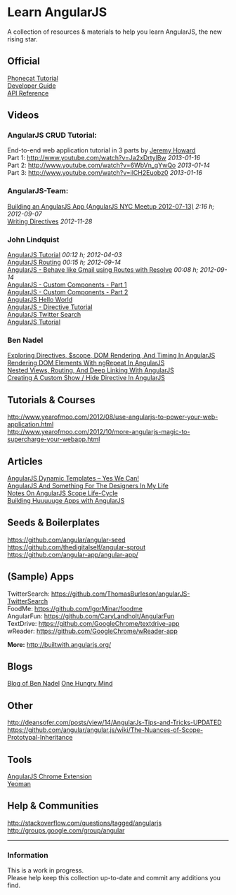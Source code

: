 # Learn AngularJS
A collection of resources & materials to help you learn AngularJS, the new rising star.


## Official
[Phonecat Tutorial](http://docs.angularjs.org/tutorial)  
[Developer Guide](http://docs.angularjs.org/guide/)  
[API Reference](http://docs.angularjs.org/api/)  


## Videos


### AngularJS CRUD Tutorial:
End-to-end web application tutorial in 3 parts by [Jeremy Howard](http://jphoward.wordpress.com/)  
Part 1: http://www.youtube.com/watch?v=Ja2xDrtylBw *2013-01-16*  
Part 2: http://www.youtube.com/watch?v=6WbVn_gYwQo *2013-01-14*  
Part 3: http://www.youtube.com/watch?v=ilCH2Euobz0 *2013-01-16*    


### AngularJS-Team:
[Building an AngularJS App (AngularJS NYC Meetup 2012-07-13)](http://www.youtube.com/watch?v=GJey_oygU3Y) *2:16 h; 2012-09-07*  
[Writing Directives](http://www.youtube.com/watch?v=WqmeI5fZcho) *2012-11-28*


### John Lindquist
[AngularJS Tutorial](http://www.youtube.com/watch?v=WuiHuZq_cg4) *00:12 h; 2012-04-03*  
[AngularJS Routing](http://www.youtube.com/watch?v=5uhZCc0j9RY) *00:15 h; 2012-09-14*  
[AngularJS - Behave like Gmail using Routes with Resolve](http://www.youtube.com/watch?v=P6KITGRQujQ) *00:08 h; 2012-09-14*  
[AngularJS - Custom Components - Part 1](http://www.youtube.com/watch?v=A6wq16Ow5Ec)  
[AngularJS - Custom Components - Part 2](http://www.youtube.com/watch?v=nKJDHnXaKTY)  
[AngularJS Hello World](http://www.youtube.com/watch?v=uFTFsKmkQnQ)  
[AngularJS - Directive Tutorial](http://www.youtube.com/watch?v=Yg-R1gchccg)  
[AngularJS Twitter Search](http://www.youtube.com/watch?v=IRelx4-ISbs)  
[AngularJS Tutorial](http://www.youtube.com/watch?v=WuiHuZq_cg4)  


### Ben Nadel
[Exploring Directives, $scope, DOM Rendering, And Timing In AngularJS](http://www.bennadel.com/blog/2444-Exploring-Directives-scope-DOM-Rendering-And-Timing-In-AngularJS.htm)  
[Rendering DOM Elements With ngRepeat In AngularJS](http://www.bennadel.com/blog/2443-Rendering-DOM-Elements-With-ngRepeat-In-AngularJS.htm)  
[Nested Views, Routing, And Deep Linking With AngularJS](http://www.bennadel.com/blog/2441-Nested-Views-Routing-And-Deep-Linking-With-AngularJS.htm)  
[Creating A Custom Show / Hide Directive In AngularJS](http://www.bennadel.com/blog/2440-Creating-A-Custom-Show-Hide-Directive-In-AngularJS.htm)


## Tutorials & Courses
http://www.yearofmoo.com/2012/08/use-angularjs-to-power-your-web-application.html  
http://www.yearofmoo.com/2012/10/more-angularjs-magic-to-supercharge-your-webapp.html


## Articles
[AngularJS Dynamic Templates – Yes We Can!](http://onehungrymind.com/angularjs-dynamic-templates/)  
[AngularJS And Something For The Designers In My Life](http://onehungrymind.com/for-the-designers/)  
[Notes On AngularJS Scope Life-Cycle](http://onehungrymind.com/notes-on-angularjs-scope-life-cycle/)  
[Building Huuuuuge Apps with AngularJS](http://briantford.com/blog/huuuuuge-angular-apps.html)  


## Seeds & Boilerplates
https://github.com/angular/angular-seed  
https://github.com/thedigitalself/angular-sprout  
https://github.com/angular-app/angular-app/  


## (Sample) Apps
TwitterSearch: https://github.com/ThomasBurleson/angularJS-TwitterSearch  
FoodMe: https://github.com/IgorMinar/foodme  
AngularFun: https://github.com/CaryLandholt/AngularFun  
TextDrive: https://github.com/GoogleChrome/textdrive-app  
wReader: https://github.com/GoogleChrome/wReader-app  

**More:** http://builtwith.angularjs.org/



## Blogs
[Blog of Ben Nadel](http://www.bennadel.com/index.cfm)
[One Hungry Mind](http://onehungrymind.com/)


## Other
http://deansofer.com/posts/view/14/AngularJs-Tips-and-Tricks-UPDATED  
https://github.com/angular/angular.js/wiki/The-Nuances-of-Scope-Prototypal-Inheritance


## Tools
[AngularJS Chrome Extension](https://chrome.google.com/webstore/detail/angularjs-batarang/ighdmehidhipcmcojjgiloacoafjmpfk)  
[Yeoman](http://yeoman.io/)

## Help & Communities
http://stackoverflow.com/questions/tagged/angularjs  
http://groups.google.com/group/angular



---

### Information
This is a work in progress.  
Please help keep this collection up-to-date and commit any additions you find.
